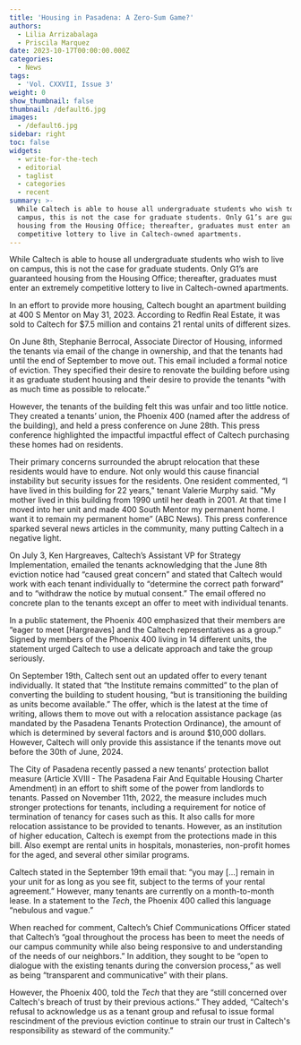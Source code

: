 ```yaml
---
title: 'Housing in Pasadena: A Zero-Sum Game?'
authors:
  - Lilia Arrizabalaga
  - Priscila Marquez
date: 2023-10-17T00:00:00.000Z
categories:
  - News
tags:
  - 'Vol. CXXVII, Issue 3'
weight: 0
show_thumbnail: false
thumbnail: /default6.jpg
images:
  - /default6.jpg
sidebar: right
toc: false
widgets:
  - write-for-the-tech
  - editorial
  - taglist
  - categories
  - recent
summary: >-
  While Caltech is able to house all undergraduate students who wish to live on
  campus, this is not the case for graduate students. Only G1’s are guaranteed
  housing from the Housing Office; thereafter, graduates must enter an extremely
  competitive lottery to live in Caltech-owned apartments.
---
```


While Caltech is able to house all undergraduate students who wish to live on campus, this is not the case for graduate students. Only G1’s are guaranteed housing from the Housing Office; thereafter, graduates must enter an extremely competitive lottery to live in Caltech-owned apartments.

In an effort to provide more housing, Caltech bought an apartment building at 400 S Mentor on May 31, 2023. According to Redfin Real Estate, it was sold to Caltech for $7.5 million and contains 21 rental units of different sizes.

On June 8th, Stephanie Berrocal, Associate Director of Housing, informed the tenants via email of the change in ownership, and that the tenants had until the end of September to move out. This email included a formal notice of eviction. They specified their desire to renovate the building before using it as graduate student housing and their desire to provide the tenants “with as much time as possible to relocate.”

However, the tenants of the building felt this was unfair and too little notice. They created a tenants’ union, the Phoenix 400 (named after the address of the building), and held a press conference on June 28th. This press conference highlighted the impactful impactful effect of Caltech purchasing these homes had on residents.

Their primary concerns surrounded the abrupt relocation that these residents would have to endure. Not only would this cause financial instability but security issues for the residents. One resident commented, “I have lived in this building for 22 years," tenant Valerie Murphy said. "My mother lived in this building from 1990 until her death in 2001. At that time I moved into her unit and made 400 South Mentor my permanent home. I want it to remain my permanent home” (ABC News). This press conference sparked several news articles in the community, many putting Caltech in a negative light.

On July 3, Ken Hargreaves, Caltech’s Assistant VP for Strategy Implementation, emailed the tenants acknowledging that the June 8th eviction notice had “caused great concern” and stated that Caltech would work with each tenant individually to “determine the correct path forward” and to “withdraw the notice by mutual consent.” The email offered no concrete plan to the tenants except an offer to meet with individual tenants.

In a public statement, the Phoenix 400 emphasized that their members are “eager to meet \[Hargreaves] and the Caltech representatives as a group.” Signed by members of the Phoenix 400 living in 14 different units, the statement urged Caltech to use a delicate approach and take the group seriously.

On September 19th, Caltech sent out an updated offer to every tenant individually. It stated that “the Institute remains committed” to the plan of converting the building to student housing, “but is transitioning the building as units become available.” The offer, which is the latest at the time of writing, allows them to move out with a relocation assistance package (as mandated by the Pasadena Tenants Protection Ordinance), the amount of which is determined by several factors and is around $10,000 dollars. However, Caltech will only provide this assistance if the tenants move out before the 30th of June, 2024.

The City of Pasadena recently passed a new tenants’ protection ballot measure (Article XVIII - The Pasadena Fair And Equitable Housing Charter Amendment) in an effort to shift some of the power from landlords to tenants. Passed on November 11th, 2022, the measure includes much stronger protections for tenants, including a requirement for notice of termination of tenancy for cases such as this. It also calls for more relocation assistance to be provided to tenants. However, as an institution of higher education, Caltech is exempt from the protections made in this bill. Also exempt are rental units in hospitals, monasteries, non-profit homes for the aged, and several other similar programs.

Caltech stated in the September 19th email that: “you may \[…] remain in your unit for as long as you see fit, subject to the terms of your rental agreement.” However, many tenants are currently on a month-to-month lease. In a statement to the *Tech*, the Phoenix 400 called this language “nebulous and vague.”

When reached for comment, Caltech’s Chief Communications Officer stated that Caltech’s “goal throughout the process has been to meet the needs of our campus community while also being responsive to and understanding of the needs of our neighbors.” In addition, they sought to be  “open to dialogue with the existing tenants during the conversion process,” as well as being “transparent and communicative” with their plans.

However, the Phoenix 400, told the *Tech* that they are “still concerned over Caltech's breach of trust by their previous actions.” They added, “Caltech's refusal to acknowledge us as a tenant group and refusal to issue formal rescindment of the previous eviction continue to strain our trust in Caltech's responsibility as steward of the community.”

